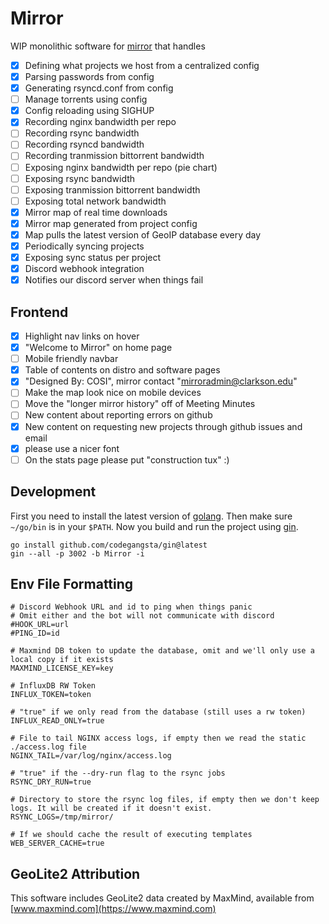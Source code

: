 # Mirror

WIP monolithic software for [mirror](https://mirror.clarkson.edu) that handles
- [x] Defining what projects we host from a centralized config
- [x] Parsing passwords from config
- [x] Generating rsyncd.conf from config
- [ ] Manage torrents using config
- [x] Config reloading using SIGHUP
- [x] Recording nginx bandwidth per repo
- [ ] Recording rsync bandwidth
- [ ] Recording rsyncd bandwidth
- [ ] Recording tranmission bittorrent bandwidth
- [ ] Exposing nginx bandwidth per repo (pie chart)
- [ ] Exposing rsync bandwidth
- [ ] Exposing tranmission bittorrent bandwidth
- [ ] Exposing total network bandwidth
- [x] Mirror map of real time downloads
- [x] Mirror map generated from project config
- [x] Map pulls the latest version of GeoIP database every day
- [x] Periodically syncing projects
- [x] Exposing sync status per project
- [x] Discord webhook integration
- [x] Notifies our discord server when things fail

## Frontend

- [x] Highlight nav links on hover
- [x] "Welcome to Mirror" on home page
- [ ] Mobile friendly navbar
- [x] Table of contents on distro and software pages
- [x] "Designed By: COSI", mirror contact "mirroradmin@clarkson.edu"
- [ ] Make the map look nice on mobile devices
- [ ] Move the "longer mirror history" off of Meeting Minutes
- [ ] New content about reporting errors on github
- [x] New content on requesting new projects through github issues and email
- [x] please use a nicer font
- [ ] On the stats page please put "construction tux" :)

## Development

First you need to install the latest version of [golang](https://golang.org/doc/install). Then make sure `~/go/bin` is in your `$PATH`. Now you build and run the project using [gin](https://github.com/codegangsta/gin).

```
go install github.com/codegangsta/gin@latest
gin --all -p 3002 -b Mirror -i
```

## Env File Formatting
```
# Discord Webhook URL and id to ping when things panic
# Omit either and the bot will not communicate with discord
#HOOK_URL=url
#PING_ID=id

# Maxmind DB token to update the database, omit and we'll only use a local copy if it exists
MAXMIND_LICENSE_KEY=key

# InfluxDB RW Token
INFLUX_TOKEN=token

# "true" if we only read from the database (still uses a rw token)
INFLUX_READ_ONLY=true

# File to tail NGINX access logs, if empty then we read the static ./access.log file
NGINX_TAIL=/var/log/nginx/access.log

# "true" if the --dry-run flag to the rsync jobs
RSYNC_DRY_RUN=true

# Directory to store the rsync log files, if empty then we don't keep logs. It will be created if it doesn't exist.
RSYNC_LOGS=/tmp/mirror/

# If we should cache the result of executing templates
WEB_SERVER_CACHE=true
```

## GeoLite2 Attribution

This software includes GeoLite2 data created by MaxMind, available from [www.maxmind.com](https://www.maxmind.com)
